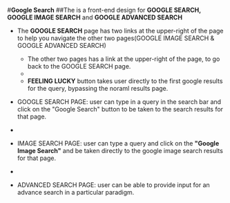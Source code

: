 #**Google Search**
    ##The is a front-end design for **GOOGLE SEARCH, GOOGLE IMAGE SEARCH** and **GOOGLE ADVANCED SEARCH**

* The **GOOGLE SEARCH** page has two links at the upper-right of the page to help you navigate the other two pages(GOOGLE IMAGE SEARCH & GOOGLE ADVANCED SEARCH)
  * The other two pages has a link at the upper-right of the page, to go back to the GOOGLE SEARCH page.
  * 
  * **FEELING LUCKY** button takes user directly to the first google results for the query, bypassing the noraml results page.
  
* GOOGLE SEARCH PAGE: user can type in a query in the search bar and click on the "Google Search" button to be taken to the search results for that page.
* 
* IMAGE SEARCH PAGE: user can type a query and click on the **"Google Image Search"** and be taken directly to the google image search results for that page.
* 
* ADVANCED SEARCH PAGE: user can be able to provide input for an advance search in a particular paradigm.